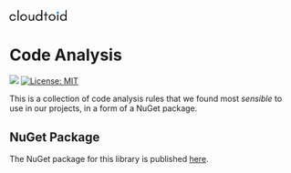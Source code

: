 [<img src="https://raw.githubusercontent.com/cloudtoid/assets/master/logos/cloudtoid-blue.svg" width="100px">][Cloudtoid]

# Code Analysis

![][WorkflowBadgePublish] [![License: MIT][LicenseBadge]][License]

This is a collection of code analysis rules that we found most *sensible* to use in our projects, in a form of a NuGet package.

## NuGet Package

The NuGet package for this library is published [here][NuGet].

[Cloudtoid]:https://github.com/cloudtoid
[License]:https://github.com/cloudtoid/code-analysis/blob/master/LICENSE
[LicenseBadge]:https://img.shields.io/badge/License-MIT-blue.svg
[WorkflowBadgePublish]:https://github.com/cloudtoid/code-analysis/workflows/publish/badge.svg
[NuGet]:https://www.nuget.org/packages/Cloudtoid.CodeAnalysis/
